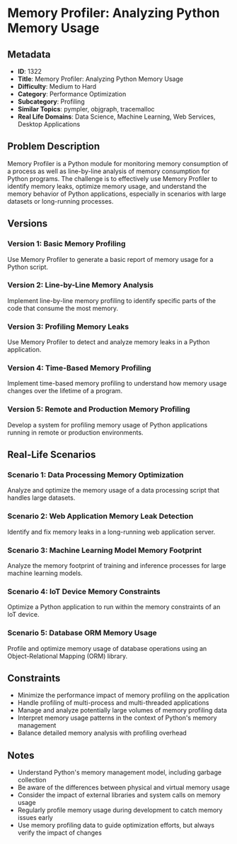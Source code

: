 # Memory Profiler: Analyzing Python Memory Usage

## Metadata

- **ID**: 1322
- **Title**: Memory Profiler: Analyzing Python Memory Usage
- **Difficulty**: Medium to Hard
- **Category**: Performance Optimization
- **Subcategory**: Profiling
- **Similar Topics**: pympler, objgraph, tracemalloc
- **Real Life Domains**: Data Science, Machine Learning, Web Services, Desktop Applications

## Problem Description

Memory Profiler is a Python module for monitoring memory consumption of a process as well as line-by-line analysis of memory consumption for Python programs. The challenge is to effectively use Memory Profiler to identify memory leaks, optimize memory usage, and understand the memory behavior of Python applications, especially in scenarios with large datasets or long-running processes.

## Versions

### Version 1: Basic Memory Profiling

Use Memory Profiler to generate a basic report of memory usage for a Python script.

### Version 2: Line-by-Line Memory Analysis

Implement line-by-line memory profiling to identify specific parts of the code that consume the most memory.

### Version 3: Profiling Memory Leaks

Use Memory Profiler to detect and analyze memory leaks in a Python application.

### Version 4: Time-Based Memory Profiling

Implement time-based memory profiling to understand how memory usage changes over the lifetime of a program.

### Version 5: Remote and Production Memory Profiling

Develop a system for profiling memory usage of Python applications running in remote or production environments.

## Real-Life Scenarios

### Scenario 1: Data Processing Memory Optimization

Analyze and optimize the memory usage of a data processing script that handles large datasets.

### Scenario 2: Web Application Memory Leak Detection

Identify and fix memory leaks in a long-running web application server.

### Scenario 3: Machine Learning Model Memory Footprint

Analyze the memory footprint of training and inference processes for large machine learning models.

### Scenario 4: IoT Device Memory Constraints

Optimize a Python application to run within the memory constraints of an IoT device.

### Scenario 5: Database ORM Memory Usage

Profile and optimize memory usage of database operations using an Object-Relational Mapping (ORM) library.

## Constraints

- Minimize the performance impact of memory profiling on the application
- Handle profiling of multi-process and multi-threaded applications
- Manage and analyze potentially large volumes of memory profiling data
- Interpret memory usage patterns in the context of Python's memory management
- Balance detailed memory analysis with profiling overhead

## Notes

- Understand Python's memory management model, including garbage collection
- Be aware of the differences between physical and virtual memory usage
- Consider the impact of external libraries and system calls on memory usage
- Regularly profile memory usage during development to catch memory issues early
- Use memory profiling data to guide optimization efforts, but always verify the impact of changes
